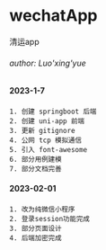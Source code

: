 # wechatApp
清运app

###### author: Luo'xing'yue
#### 2023-1-7
    1. 创建 springboot 后端
    2. 创建 uni-app 前端
    3. 更新 gitignore
    4. 公网 tcp 模拟通信
    5. 引入 font-awesome
    6. 部分用例建模
    7. 部分文档完善

#### 2023-02-01
    1. 改为纯微信小程序
    2. 登录session功能完成
    3. 部分页面设计
    4. 后端加密完成
